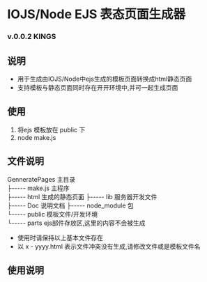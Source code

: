 # IOJS/Node EJS 表态页面生成器

### v.0.0.2 KINGS

## 说明 
* 用于生成由IOJS/Node中ejs生成的模板页面转换成html静态页面  
* 支持模板与静态页面同时存在开开环境中,并可一起生成页面

## 使用
1. 将ejs 模板放在 public 下
2. node make.js


## 文件说明  

GenneratePages 主目录  
 ├----- make.js  主程序  
 ├----- html     生成的静态页面
 ├----- lib 服务器开发文件  
 ├----- Doc 说明文档 
 ├----- node_module  包  
 └----- public   模板文件/开发环境  
      └----- parts  ejs部件存放区,这里的内容不会被生成   

* 使用时请保持以上基本文件存在
* 以 x - yyyy.html 表示文件冲突没有生成,请修改文件或是模板文件名


## 使用说明
